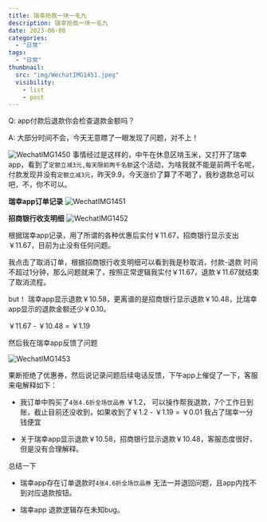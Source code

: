 ```yaml
---
title: 瑞幸抢我一块一毛九
description: 瑞幸抢我一块一毛九
date: 2023-06-08
categories:
  - "日常"
tags:
  - "日常"
thumbnail:
  src: "img/WechatIMG1451.jpeg"
  visibility:
    - list
    - post
---
```


Q: app付款后退款你会检查退款金额吗？

A: 大部分时间不会，今天无意瞟了一眼发现了问题，对不上！

<!--more-->

![WechatIMG1450](/img/WechatIMG1450.jpeg)
事情经过是这样的，中午在休息区啃玉米，又打开了瑞幸app，看到了`定额立减3元,每天限前两千名额`这个活动，为啥我就不能是前两千名呢，付款发现并没有`定额立减3元`，昨天9.9，今天涨价了算了不喝了，我秒退款总可以吧，不，你不可以。

**瑞幸app订单记录**
![WechatIMG1451](/img/WechatIMG1451.jpeg)

**招商银行收支明细**
![WechatIMG1452](/img/WechatIMG1452.jpeg)

根据瑞幸app记录，用了所谓的各种优惠后实付￥11.67，招商银行显示支出￥11.67，目前为止没有任何问题。

我点击了取消订单，根据招商银行收支明细可以看到我是秒取消，付款-退款 时间不超过1分钟，那么问题就来了，按照正常逻辑我实付￥11.67，退款￥11.67就结束了取消流程。

but！ 瑞幸app显示退款￥10.58，更离谱的是招商银行显示退款￥10.48，比瑞幸app显示的退款金额还少￥0.10。

￥11.67 - ￥10.48 = ￥1.19

然后我在瑞幸app反馈了问题

![WechatIMG1453](/img/WechatIMG1453.jpeg)

果断拒绝了优惠券，然后说记录问题后续电话反馈，下午app上催促了一下，客服来电解释如下：

+ 我订单中购买了`4张4.6折全场饮品券` ￥1.2， 可以操作帮我退款，7个工作日到账，截止目前还没收到，如果收到了￥1.2 - ￥1.19 = ￥0.01 我占了瑞幸一分钱便宜

+ 关于瑞幸app显示退款￥10.58，招商银行显示退款￥10.48，客服态度很好，但是没有合理解释。


总结一下

+ 瑞幸app存在订单退款时`4张4.6折全场饮品券` 无法一并退回问题，且app内找不到对应退款按钮。

+ 瑞幸app 退款逻辑存在未知bug。